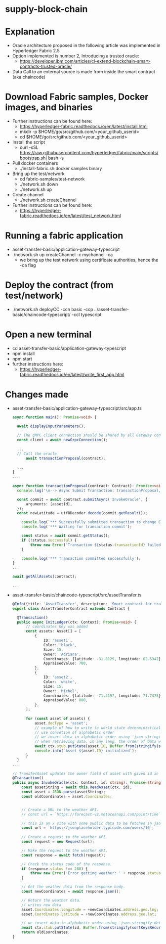 # supply-block-chain

# Explanation
  - Oracle architecture proposed in the following article was implemented in Hyperledger Fabric 2.5
  - Option implemented is number 2, Introducing a trusted oracle:
    - https://developer.ibm.com/articles/cl-extend-blockchain-smart-contracts-trusted-oracle/
  - Data Call to an external source is made from inside the smart contract (aka chaincode)

#  Download Fabric samples, Docker images, and binaries
  - Further instructions can be found here:
    - https://hyperledger-fabric.readthedocs.io/en/latest/install.html
    - mkdir -p $HOME/go/src/github.com/<your_github_userid>
    - cd $HOME/go/src/github.com/<your_github_userid>
  - Install the script
    - curl -sSL https://raw.githubusercontent.com/hyperledger/fabric/main/scripts/bootstrap.sh| bash -s
  - Pull docker containers 
    - ./install-fabric.sh docker samples binary
  - Bring up the test/network
    - cd fabric-samples/test-network
    - ./network.sh down
    - ./network.sh up
  - Create channel
    - ./network.sh createChannel
  - Further instructions can be found here:
    - https://hyperledger-fabric.readthedocs.io/en/latest/test_network.html

# Running a fabric application
  - asset-transfer-basic/application-gateway-typescript
  - ./network.sh up createChannel -c mychannel -ca
    - we bring up the test network using certificate authorities, hence the -ca flag
# Deploy the contract (from test/network)
  - ./network.sh deployCC -ccn basic -ccp ../asset-transfer-basic/chaincode-typescript/ -ccl typescript
# Open a new terminal 
  - cd asset-transfer-basic/application-gateway-typescript
  - npm install
  - npm start
  - further instructions here:
    - https://hyperledger-fabric.readthedocs.io/en/latest/write_first_app.html
# Changes made
  - asset-transfer-basic/application-gateway-typescript/src/app.ts

    ```typescript
    async function main(): Promise<void> {

      await displayInputParameters();
  
      // The gRPC client connection should be shared by all Gateway connections to this endpoint.
      const client = await newGrpcConnection();
  
      ...
      // Call the oracle
          await transactionProposal(contract);
  
      ...
    }
    ...
   
    async function transactionProposal(contract: Contract): Promise<void> {
      console.log('\n--> Async Submit Transaction: transactionProposal, updates existing asset AppraisedValue');

      const commit = await contract.submitAsync('InvokeOracle', {
          arguments: [assetId],
      });
      const newLatitude = utf8Decoder.decode(commit.getResult());

        console.log(`*** Successfully submitted transaction to change Coordinates ${newLatitude} to Saptha`);
        console.log('*** Waiting for transaction commit');
    
        const status = await commit.getStatus();
        if (!status.successful) {
            throw new Error(`Transaction ${status.transactionId} failed to commit with status code ${status.code}`);
        }
    
        console.log('*** Transaction committed successfully');
    }
    ...
    
    await getAllAssets(contract);

    ...

    ```
  - asset-transfer-basic/chaincode-typescript/src/assetTransfer.ts
    ```typescript
    @Info({title: 'AssetTransfer', description: 'Smart contract for trading assets'})
    export class AssetTransferContract extends Contract {

      @Transaction()
      public async InitLedger(ctx: Context): Promise<void> {
          // coordinates key was added
          const assets: Asset[] = [
              {
                  ID: 'asset1',
                  Color: 'black',
                  Size: 15,
                  Owner: 'Adriana',
                  Coordinates: {latitude: -31.8129, longitude: 62.5342},
                  AppraisedValue: 700,
              },
              {
                  ID: 'asset2',
                  Color: 'white',
                  Size: 15,
                  Owner: 'Michel',
                  Coordinates: {latitude: -71.4197, longitude: 71.7478},
                  AppraisedValue: 800,
              },
          ];
  
          for (const asset of assets) {
              asset.docType = 'asset';
              // example of how to write to world state deterministically
              // use convetion of alphabetic order
              // we insert data in alphabetic order using 'json-stringify-deterministic' and 'sort-keys-recursive'
              // when retrieving data, in any lang, the order of data will be the same and consequently also the corresonding hash
              await ctx.stub.putState(asset.ID, Buffer.from(stringify(sortKeysRecursive(asset))));
              console.info(`Asset ${asset.ID} initialized`);
          }
      }
    ...

    // TransferAsset updates the owner field of asset with given id in the world state, and returns the old owner.
    @Transaction()
    public async InvokeOracle(ctx: Context, id: string): Promise<string> {
        const assetString = await this.ReadAsset(ctx, id);
        const asset = JSON.parse(assetString);
        const oldCoordinates = asset.Coordinates;


        // Create a URL to the weather API.
        // const url = `https://forecast-v2.metoceanapi.com/point/time`;

        // this is an x site with some public data to be fetched in json format
        const url = `https://jsonplaceholder.typicode.com/users/10`;
        
        // Create a request to the weather API.
        const request = new Request(url);

        // Make the request to the weather API.
        const response = await fetch(request);

        // Check the status code of the response.
        if (response.status !== 200) {
            throw new Error('Error getting weather: ' + response.status);
        }

        // Get the weather data from the response body.
        const newCoordinates = await response.json();

        // Return the weather data.
        // writes new data 
        asset.Coordinates.longitude = +newCoordinates.address.geo.lng;
        asset.Coordinates.latitude = +newCoordinates.address.geo.lat;

        // we insert data in alphabetic order using 'json-stringify-deterministic' and 'sort-keys-recursive'
        await ctx.stub.putState(id, Buffer.from(stringify(sortKeysRecursive(asset))));
        return oldCoordinates;
    }
    ```
